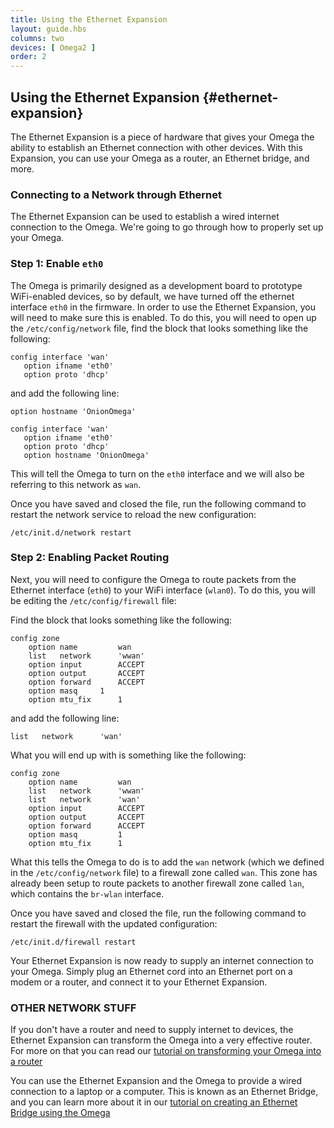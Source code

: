 ```yaml
---
title: Using the Ethernet Expansion
layout: guide.hbs
columns: two
devices: [ Omega2 ]
order: 2
---
```


## Using the Ethernet Expansion {#ethernet-expansion}


The Ethernet Expansion is a piece of hardware that gives your Omega the ability to establish an Ethernet connection with other devices. With this Expansion, you can use your Omega as a router, an Ethernet bridge, and more.

<!-- // a photo on the Expansion -->

### Connecting to a Network through Ethernet

The Ethernet Expansion can be used to establish a wired internet connection to the Omega. We're going to go through how to properly set up your Omega.

### Step 1: Enable `eth0`

The Omega is primarily designed as a development board to prototype WiFi-enabled devices, so by default, we have turned off the ethernet interface `eth0` in the firmware. In order to use the Ethernet Expansion, you will need to make sure this is enabled. To do this, you will need to open up the `/etc/config/network` file, find the block that looks something like the following:

```
config interface 'wan'
   option ifname 'eth0'
   option proto 'dhcp'   
```
and add the following line:

```
option hostname 'OnionOmega'
```

```
config interface 'wan'
   option ifname 'eth0'
   option proto 'dhcp'
   option hostname 'OnionOmega'
```

This will tell the Omega to turn on the `eth0` interface and we will also be referring to this network as `wan`.

Once you have saved and closed the file, run the following command to restart the network service to reload the new configuration:

```
/etc/init.d/network restart
```

### Step 2: Enabling Packet Routing

Next, you will need to configure the Omega to route packets from the Ethernet interface (`eth0`) to your WiFi interface (`wlan0`). To do this, you will be editing the `/etc/config/firewall` file:

Find the block that looks something like the following:

```
config zone
    option name         wan
    list   network      'wwan'
    option input        ACCEPT
    option output       ACCEPT
    option forward      ACCEPT
    option masq     1
    option mtu_fix      1
```

and add the following line:

```
list   network      'wan'
```

What you will end up with is something like the following:

```
config zone
    option name         wan
    list   network      'wwan'
    list   network      'wan'
    option input        ACCEPT
    option output       ACCEPT
    option forward      ACCEPT
    option masq         1
    option mtu_fix      1
```

What this tells the Omega to do is to add the `wan` network (which we defined in the `/etc/config/network` file) to a firewall zone called `wan`. This zone has already been setup to route packets to another firewall zone called `lan`, which contains the `br-wlan` interface.

Once you have saved and closed the file, run the following command to restart the firewall with the updated configuration:

```
/etc/init.d/firewall restart
```

Your Ethernet Expansion is now ready to supply an internet connection to your Omega. Simply plug an Ethernet cord into an Ethernet port on a modem or a router, and connect it to your Ethernet Expansion.


### OTHER NETWORK STUFF

If you don't have a router and need to supply internet to devices, the Ethernet Expansion can transform the Omega into a very effective router. For more on that you can read our [tutorial on transforming your Omega into a router](#omega-router)


You can use the Ethernet Expansion and the Omega to provide a wired connection to a laptop or a computer. This is known as an Ethernet Bridge, and you can learn more about it in our [tutorial on creating an Ethernet Bridge using the Omega](#ethernet-bridge)

